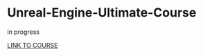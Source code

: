 # Unreal-Engine-Ultimate-Course

in progress

[LINK TO COURSE](https://www.udemy.com/course/unreal-engine-5-the-ultimate-game-developer-course/)
